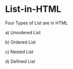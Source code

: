 # List-in-HTML

Four Types of List are in HTML


a) Unordered List 

b) Ordered List

c) Nested List

d) Defined List

